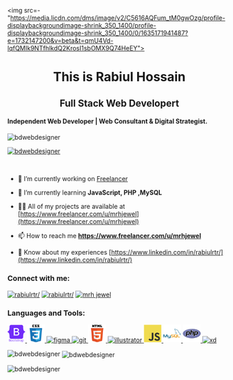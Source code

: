 <img src=-"https://media.licdn.com/dms/image/v2/C5616AQFum_tM0gwOzg/profile-displaybackgroundimage-shrink_350_1400/profile-displaybackgroundimage-shrink_350_1400/0/1635171941487?e=1732147200&v=beta&t=qmU4Vd-lqfQMIk9NTfhlkdQ2KrosI1sbOMX9Q74HeEY">
<h1 align="center">This is Rabiul Hossain</h1>
<h2 align="center">Full Stack Web Developert</h2>
<h4>Independent Web Developer | Web Consultant & Digital Strategist.</h4>

<p align="left"> <img src="https://komarev.com/ghpvc/?username=bdwebdesigner&label=Profile%20views&color=0e75b6&style=flat" alt="bdwebdesigner" /> </p>

<p align="left"> <a href="https://github.com/ryo-ma/github-profile-trophy"><img src="https://github-profile-trophy.vercel.app/?username=bdwebdesigner" alt="bdwebdesigner" /></a> </p>

<p align="left"> <a href="https://twitter.com/" target="blank"><img src="https://img.shields.io/twitter/follow/?logo=twitter&style=for-the-badge" alt="" /></a> </p>

- 🔭 I’m currently working on [Freelancer](https://www.freelancer.com/u/mrhjewel)

- 🌱 I’m currently learning **JavaScript, PHP ,MySQL**

- 👨‍💻 All of my projects are available at [https://www.freelancer.com/u/mrhjewel](https://www.freelancer.com/u/mrhjewel)

- 📫 How to reach me **https://www.freelancer.com/u/mrhjewel**

- 📄 Know about my experiences [https://www.linkedin.com/in/rabiulrtr/](https://www.linkedin.com/in/rabiulrtr/)

<h3 align="left">Connect with me:</h3>
<p align="left">
<a href="https://linkedin.com/in/rabiulrtr/" target="blank"><img align="center" src="https://raw.githubusercontent.com/rahuldkjain/github-profile-readme-generator/master/src/images/icons/Social/linked-in-alt.svg" alt="rabiulrtr/" height="30" width="40" /></a>
<a href="https://fb.com/rabiulrtr/" target="blank"><img align="center" src="https://raw.githubusercontent.com/rahuldkjain/github-profile-readme-generator/master/src/images/icons/Social/facebook.svg" alt="rabiulrtr/" height="30" width="40" /></a>
<a href="https://www.youtube.com/c/mrh jewel" target="blank"><img align="center" src="https://raw.githubusercontent.com/rahuldkjain/github-profile-readme-generator/master/src/images/icons/Social/youtube.svg" alt="mrh jewel" height="30" width="40" /></a>
</p>

<h3 align="left">Languages and Tools:</h3>
<p align="left"> <a href="https://getbootstrap.com" target="_blank" rel="noreferrer"> <img src="https://raw.githubusercontent.com/devicons/devicon/master/icons/bootstrap/bootstrap-plain-wordmark.svg" alt="bootstrap" width="40" height="40"/> </a> <a href="https://www.w3schools.com/css/" target="_blank" rel="noreferrer"> <img src="https://raw.githubusercontent.com/devicons/devicon/master/icons/css3/css3-original-wordmark.svg" alt="css3" width="40" height="40"/> </a> <a href="https://www.figma.com/" target="_blank" rel="noreferrer"> <img src="https://www.vectorlogo.zone/logos/figma/figma-icon.svg" alt="figma" width="40" height="40"/> </a> <a href="https://git-scm.com/" target="_blank" rel="noreferrer"> <img src="https://www.vectorlogo.zone/logos/git-scm/git-scm-icon.svg" alt="git" width="40" height="40"/> </a> <a href="https://www.w3.org/html/" target="_blank" rel="noreferrer"> <img src="https://raw.githubusercontent.com/devicons/devicon/master/icons/html5/html5-original-wordmark.svg" alt="html5" width="40" height="40"/> </a> <a href="https://www.adobe.com/in/products/illustrator.html" target="_blank" rel="noreferrer"> <img src="https://www.vectorlogo.zone/logos/adobe_illustrator/adobe_illustrator-icon.svg" alt="illustrator" width="40" height="40"/> </a> <a href="https://developer.mozilla.org/en-US/docs/Web/JavaScript" target="_blank" rel="noreferrer"> <img src="https://raw.githubusercontent.com/devicons/devicon/master/icons/javascript/javascript-original.svg" alt="javascript" width="40" height="40"/> </a> <a href="https://www.mysql.com/" target="_blank" rel="noreferrer"> <img src="https://raw.githubusercontent.com/devicons/devicon/master/icons/mysql/mysql-original-wordmark.svg" alt="mysql" width="40" height="40"/> </a> <a href="https://www.php.net" target="_blank" rel="noreferrer"> <img src="https://raw.githubusercontent.com/devicons/devicon/master/icons/php/php-original.svg" alt="php" width="40" height="40"/> </a> <a href="https://www.adobe.com/products/xd.html" target="_blank" rel="noreferrer"> <img src="https://cdn.worldvectorlogo.com/logos/adobe-xd.svg" alt="xd" width="40" height="40"/> </a> </p>

<p><img align="left" src="https://github-readme-stats.vercel.app/api/top-langs?username=bdwebdesigner&show_icons=true&locale=en&layout=compact" alt="bdwebdesigner" /></p>

<p>&nbsp;<img align="center" src="https://github-readme-stats.vercel.app/api?username=bdwebdesigner&show_icons=true&locale=en" alt="bdwebdesigner" /></p>

<p><img align="center" src="https://github-readme-streak-stats.herokuapp.com/?user=bdwebdesigner&" alt="bdwebdesigner" /></p>
